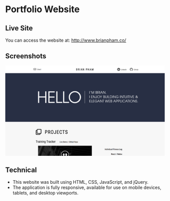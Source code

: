# Portfolio Website

## Live Site
You can access the website at: http://www.brianpham.co/

## Screenshots
![alt text](/images/screen-shot.png "Landing Page") <br />

## Technical
- This website was built using HTML, CSS, JavaScript, and jQuery.
- The application is fully responsive, available for use on mobile devices, tablets, and desktop viewports.
